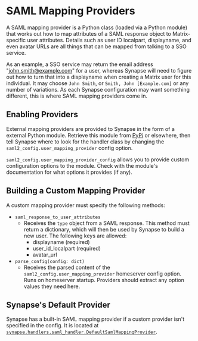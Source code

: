 # SAML Mapping Providers

A SAML mapping provider is a Python class (loaded via a Python module) that
works out how to map attributes of a SAML response object to Matrix-specific
user attributes. Details such as user ID localpart, displayname, and even avatar
URLs are all things that can be mapped from talking to a SSO service.

As an example, a SSO service may return the email address
"john.smith@example.com" for a user, whereas Synapse will need to figure out how
to turn that into a displayname when creating a Matrix user for this individual.
It may choose `John Smith`, or `Smith, John [Example.com]` or any number of
variations. As each Synapse configuration may want something different, this is
where SAML mapping providers come in.

## Enabling Providers

External mapping providers are provided to Synapse in the form of a external
Python module. Retrieve this module from [PyPi](https://pypi.org) or elsewhere,
then tell Synapse where to look for the handler class by changing the
`saml2_config.user_mapping_provider` config option.

`saml2_config.user_mapping_provider_config` allows you to provide custom
configuration options to the module. Check with the module's documentation for
what options it provides (if any).

## Building a Custom Mapping Provider

A custom mapping provider must specify the following methods:

* `saml_response_to_user_attributes`
    - Receives the `type` object from a SAML response. This method must return a
      dictionary, which will then be used by Synapse to build a new user. The
      following keys are allowed:
       * displayname (required)
       * user_id_localpart (required)
       * avatar_url
* `parse_config(config: dict)`
    - Receives the parsed content of the `saml2_config.user_mapping_provider`
      homeserver config option. Runs on homeserver startup. Providers should
      extract any option values they need here.

## Synapse's Default Provider

Synapse has a built-in SAML mapping provider if a custom provider isn't
specified in the config. It is located at
[`synapse.handlers.saml_handler.DefaultSamlMappingProvider`](../synapse/handlers/saml_handler.py).
